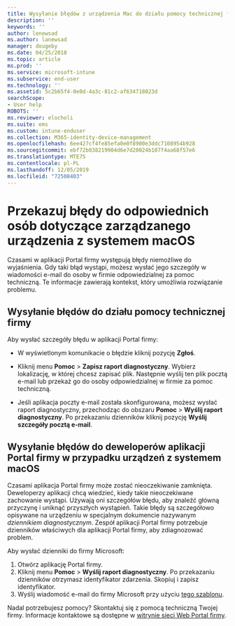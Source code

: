 ```yaml
---
title: Wysyłanie błędów z urządzenia Mac do działu pomocy technicznej firmy | Microsoft Docs
description: ''
keywords: ''
author: lenewsad
ms.author: lanewsad
manager: dougeby
ms.date: 04/25/2018
ms.topic: article
ms.prod: ''
ms.service: microsoft-intune
ms.subservice: end-user
ms.technology: ''
ms.assetid: 5c2b65f4-0e0d-4a3c-81c2-af634718023d
searchScope:
- User help
ROBOTS: ''
ms.reviewer: elocholi
ms.suite: ems
ms.custom: intune-enduser
ms.collection: M365-identity-device-management
ms.openlocfilehash: 6ee427cf4fe85efa0e0f8900e3ddc7108954b928
ms.sourcegitcommit: ebf72b038219904d6e7d20024b107f4aa68f57e6
ms.translationtype: MTE75
ms.contentlocale: pl-PL
ms.lasthandoff: 12/05/2019
ms.locfileid: "72508403"
---
```

# <a name="submit-errors-to-the-right-people-for-your-managed-macos-device"></a>Przekazuj błędy do odpowiednich osób dotyczące zarządzanego urządzenia z systemem macOS

Czasami w aplikacji Portal firmy występują błędy niemożliwe do wyjaśnienia. Gdy taki błąd wystąpi, możesz wysłać jego szczegóły w wiadomości e-mail do osoby w firmie odpowiedzialnej za pomoc techniczną. Te informacje zawierają kontekst, który umożliwia rozwiązanie problemu.

## <a name="send-errors-to-your-company-support"></a>Wysyłanie błędów do działu pomocy technicznej firmy

Aby wysłać szczegóły błędu w aplikacji Portal firmy:

- W wyświetlonym komunikacie o błędzie kliknij pozycję **Zgłoś**.

- Kliknij menu **Pomoc** > **Zapisz raport diagnostyczny**. Wybierz lokalizację, w której chcesz zapisać plik. Następnie wyślij ten plik pocztą e-mail lub przekaż go do osoby odpowiedzialnej w firmie za pomoc techniczną.

- Jeśli aplikacja poczty e-mail została skonfigurowana, możesz wysłać raport diagnostyczny, przechodząc do obszaru **Pomoc** > **Wyślij raport diagnostyczny**. Po przekazaniu dzienników kliknij pozycję **Wyślij szczegóły pocztą e-mail**.

## <a name="send-errors-to-the-company-portal-developers-for-macos-devices"></a>Wysyłanie błędów do deweloperów aplikacji Portal firmy w przypadku urządzeń z systemem macOS

Czasami aplikacja Portal firmy może zostać nieoczekiwanie zamknięta. Deweloperzy aplikacji chcą wiedzieć, kiedy takie nieoczekiwane zachowanie wystąpi. Używają oni szczegółów błędu, aby znaleźć główną przyczynę i uniknąć przyszłych wystąpień. Takie błędy są szczegółowo opisywane na urządzeniu w specjalnym dokumencie nazywanym _dziennikiem diagnostycznym_. Zespół aplikacji Portal firmy potrzebuje dzienników właściwych dla aplikacji Portal firmy, aby zdiagnozować problem.

Aby wysłać dzienniki do firmy Microsoft:

1. Otwórz aplikację Portal firmy.
2. Kliknij menu **Pomoc** > **Wyślij raport diagnostyczny**.  Po przekazaniu dzienników otrzymasz identyfikator zdarzenia. Skopiuj i zapisz identyfikator.
3. Wyślij wiadomość e-mail do firmy Microsoft przy użyciu <a href="mailto:IntuneCPiOSfeedback@microsoft.com?subject=My Company Portal App Closed Unexpectedly&body=Paste your incident ID and describe the incident here.">tego szablonu</a>.

Nadal potrzebujesz pomocy? Skontaktuj się z pomocą techniczną Twojej firmy. Informacje kontaktowe są dostępne w [witrynie sieci Web Portal firmy](https://go.microsoft.com/fwlink/?linkid=2010980).
